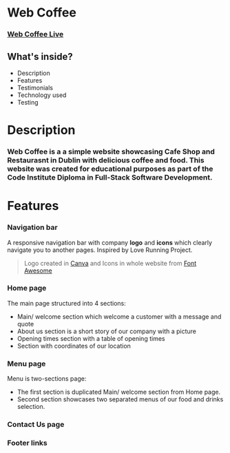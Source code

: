 # Web Coffee



### [Web Coffee Live](https://nil1143.github.io/p1-ci/)

## What's inside?
 
- Description
- Features
- Testimonials
- Technology used
- Testing


# Description

### Web Coffee  is a a simple website showcasing Cafe Shop and Restaurasnt in Dublin with delicious coffee and food. This website was created for educational purposes as part of the Code Institute Diploma in Full-Stack Software Development. 

# Features

### **Navigation bar**
A responsive navigation bar with company **logo** and **icons** which clearly navigate you to another pages. Inspired by Love Running Project. 
> Logo created in [Canva](https://nil1143.github.io/p1-ci/) and Icons in whole website from [Font Awesome](https://fontawesome.com)


### **Home page**
The main page structured into 4 sections:
- Main/ welcome section which welcome a customer with a message and quote
- About us section is a short story of our company with a picture
- Opening times section with a table of opening times 
- Section with coordinates of our location
### **Menu page**
Menu is two-sections page:
- The first section is duplicated Main/ welcome section from Home page.
- Second section showcases two separated menus of our food and drinks selection.
### **Contact Us page**

### Footer links